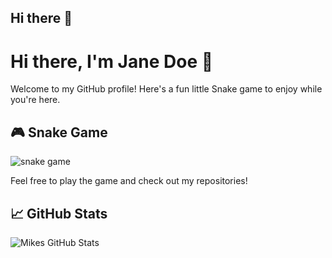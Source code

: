 ## Hi there 👋
# Hi there, I'm Jane Doe 👋

Welcome to my GitHub profile! Here's a fun little Snake game to enjoy while you're here.

## 🎮 Snake Game
![snake game](https://github.com/MikeMordec/MikeModec/blob/output/github-contribution-grid-snake.svg)

Feel free to play the game and check out my repositories!

## 📈 GitHub Stats
![Mikes GitHub Stats](https://github-readme-stats.vercel.app/api?username=janedoe&show_icons=true&count_private=true)

<!--
**MikeMordec/MikeMordec** is a ✨ _special_ ✨ repository because its `README.md` (this file) appears on your GitHub profile.

Here are some ideas to get you started:

- 🔭 I’m currently working on ...
- 🌱 I’m currently learning ...
- 👯 I’m looking to collaborate on ...
- 🤔 I’m looking for help with ...
- 💬 Ask me about ...
- 📫 How to reach me: ...
- 😄 Pronouns: ...
- ⚡ Fun fact: ...
-->

